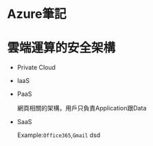 # Azure筆記

# 雲端運算的安全架構


+ Private Cloud
+ laaS

+ PaaS 

    網頁相關的架構，用戶只負責Application跟Data
+ SaaS

    Example:```Office365```,```Gmail```
 dsd



